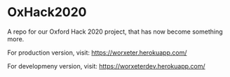 # OxHack2020

A repo for our Oxford Hack 2020 project, that has now become something more.

For production version, visit:
https://worxeter.herokuapp.com/

For developmeny version, visit:
https://worxeterdev.herokuapp.com/
